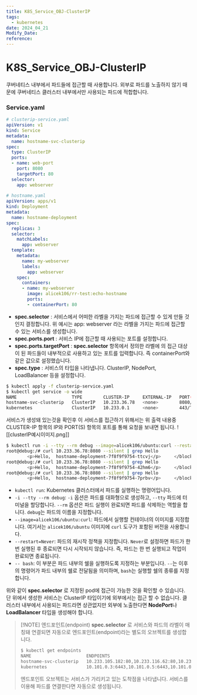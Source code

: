 ```yaml
---
title: K8S_Service_OBJ-ClusterIP
tags:
  - kubernetes
date: 2024_04_21
Modify_Date: 
reference:
---
```

# K8S_Service_OBJ-ClusterIP

쿠버네티스 내부에서 파드들에 접근할 때 사용합니다. 외부로 파드를 노출하지 않기 때문에 쿠버네티스 클러스터 내부에서만 사용되는 파드에 적합합니다.

### Service.yaml

```yaml
# clusterip-service.yaml
apiVersion: v1
kind: Service
metadata:
  name: hostname-svc-clusterip
spec:
  type: ClusterIP
  ports:
  - name: web-port
    port: 8080
    targetPort: 80
  selector:
    app: webserver
    
# hostname.yaml
apiVersion: apps/v1
kind: Deployment
metadata:
  name: hostname-deployment
spec:
  replicas: 3
  selector:
    matchLabels:
      app: webserver
  template:
    metadata:
      name: my-webserver
      labels:
        app: webserver
    spec:
      containers:
      - name: my-webserver
        image: alicek106/rr-test:echo-hostname
        ports:
        - containerPort: 80
```

- **spec.selector** : 서비스에서 어떠한 라벨을 가지는 파드에 접근할 수 있게 만들 것인지 결정합니다. 위 예시는 app: webserver 라는 라벨을 가지는 파드에 접근할 수 있는 서비스를 생성합니다.
- **spec.ports.port** : 서비스 IP에 접근할 때 사용되는 포트를 설정합니다.
- **spec.ports.targetPort** : **spec.selector** 항목에서 정의한 라벨에 의 접근 대상이 된 파드들이 내부적으로 사용하고 있는 포트를 입력합니다. 즉 containerPort와 같은 값으로 설정했습니다.
- **spec.type** : 서비스의 타입을 나타냅니다. ClusterIP, NodePort, LoadBalancer 등을 설정합니다.

```bash
$ kubectl apply -f clusterip-service.yaml
$ kubectl get service -o wide
NAME                     TYPE        CLUSTER-IP     EXTERNAL-IP   PORT(S)    AGE    SELECTOR
hostname-svc-clusterip   ClusterIP   10.233.36.78   <none>        8080/TCP   116s   app=webserver
kubernetes               ClusterIP   10.233.0.1     <none>        443/TCP    48d    <none>  
```

서비스가 생성돼 있는것을 확인후 이 서비스를 접근하기 위해서는 위 출력 내용중 CLUSTER-IP 항목의 IP와 PORT(S) 항목의 포트를 통해 요청을 보내면 됩니다.
![[clusterIP예시이미지.png]]

```bash
$ kubectl run -i --tty --rm debug --image=alicek106/ubuntu:curl --restart=Naver -- bash
root@debug:/# curl 10.233.36.78:8080 --silent | grep Hello
        <p>Hello,  hostname-deployment-7f8f9f9754-ttcvj</p>     </blockquote>
root@debug:/# curl 10.233.36.78:8080 --silent | grep Hello
        <p>Hello,  hostname-deployment-7f8f9f9754-42hm6</p>     </blockquote>
root@debug:/# curl 10.233.36.78:8080 --silent | grep Hello
        <p>Hello,  hostname-deployment-7f8f9f9754-7prbv</p>     </blockquote>
```
- `kubectl run`: Kubernetes 클러스터에서 파드를 실행하는 명령어입니다.
- `-i --tty --rm debug`: `-i` 옵션은 파드를 대화형으로 생성하고, `--tty` 파드에 터미널을 할당합니다. `--rm` 옵션은 파드 실행이 완료되면 파드를 삭제하는 역할을 합니다. `debug`는 파드의 이름을 지정합니다.
- `--image=alicek106/ubuntu:curl`: 파드에서 실행할 컨테이너의 이미지를 지정합니다. 여기서는 `alicek106/ubuntu` 이미지에 `curl` 도구가 포함된 버전을 사용합니다.
- `--restart=Never`: 파드의 재시작 정책을 지정합니다. `Never`로 설정하면 파드가 한 번 실행된 후 종료되면 다시 시작되지 않습니다. 즉, 파드는 한 번 실행되고 작업이 완료되면 종료됩니다.
- `-- bash`: 이 부분은 파드 내부의 쉘을 실행하도록 지정하는 부분입니다. `--`는 이후의 명령어가 파드 내부의 쉘로 전달됨을 의미하며, `bash`는 실행할 쉘의 종류를 지정합니다.

위와 같이 **spec.selector** 로 지정된 pod에 접근이 가능한 것을 확인할 수 있습니다. 단 위에서 생성한 서비스는 ClusterIP 타입이기에 외부에서는 접근 할 수 없습니다. 클러스터 내부에서 사용되는 파드라면 상관없지만 외부에 노출한다면 **NodePort**나 **LoadBalancer** 타입을 생성해야 합니다.

> [!NOTE] 엔드포인트(endpoint)
> **spec.selector** 로 서비스와 파드의 라벨이 매칭돼 연결되면 자동으로 엔드포인트(endpoint)라는 별도의 오브젝트를 생성합니다.
> ```bash
> $ kubectl get endpoints
> NAME                     ENDPOINTS                                             AGE
> hostname-svc-clusterip   10.233.105.182:80,10.233.116.62:80,10.233.125.18:80   16m
> kubernetes               10.101.0.3:6443,10.101.0.5:6443,10.101.0.7:6443       48d
> ```
> 엔드포인트 오브젝트는 서비스가 가리키고 있는 도착점을 나타냅니다. 서비스를 이용해 파드를 연결한다면 자동으로 생성됩니다.
